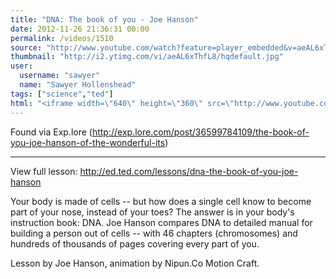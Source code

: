 ```yaml
---
title: "DNA: The book of you - Joe Hanson"
date: 2012-11-26 21:36:31 00:00
permalink: /videos/1510
source: "http://www.youtube.com/watch?feature=player_embedded&v=aeAL6xThfL8"
thumbnail: "http://i2.ytimg.com/vi/aeAL6xThfL8/hqdefault.jpg"
user:
  username: "sawyer"
  name: "Sawyer Hollenshead"
tags: ["science","ted"]
html: "<iframe width=\"640\" height=\"360\" src=\"http://www.youtube.com/embed/aeAL6xThfL8?wmode=transparent&fs=1&feature=oembed\" frameborder=\"0\" allowfullscreen></iframe>"
---
```


Found via Exp.lore (http://exp.lore.com/post/36599784109/the-book-of-you-joe-hanson-of-the-wonderful-its)

-----

View full lesson: http://ed.ted.com/lessons/dna-the-book-of-you-joe-hanson

Your body is made of cells -- but how does a single cell know to become part of your nose, instead of your toes? The answer is in your body's instruction book: DNA. Joe Hanson compares DNA to detailed manual for building a person out of cells -- with 46 chapters (chromosomes) and hundreds of thousands of pages covering every part of you.

Lesson by Joe Hanson, animation by Nipun.Co Motion Craft.